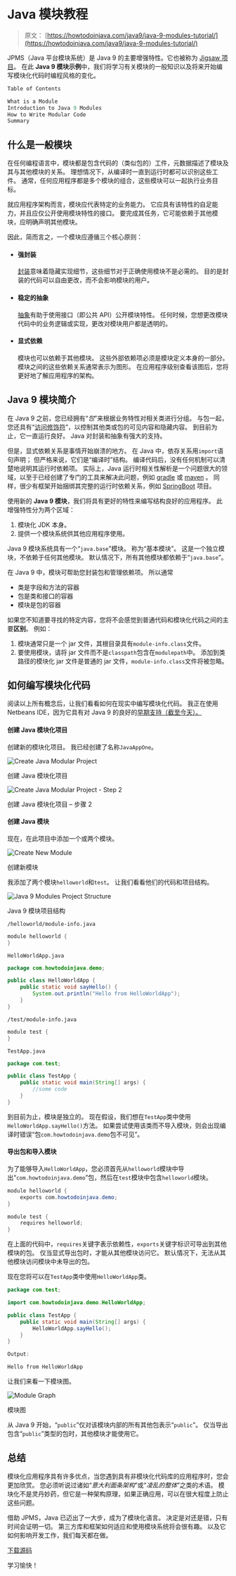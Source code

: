 # Java 模块教程

> 原文： [https://howtodoinjava.com/java9/java-9-modules-tutorial/](https://howtodoinjava.com/java9/java-9-modules-tutorial/)

JPMS（Java 平台模块系统）是 Java 9 的主要增强特性。它也被称为 [Jigsaw 项目](https://openjdk.java.net/projects/jigsaw/)。 在此 **Java 9 模块示例**中，我们将学习有关模块的一般知识以及将来开始编写模块化代码时编程风格的变化。

```java
Table of Contents

What is a Module
Introduction to Java 9 Modules
How to Write Modular Code
Summary
```

## 什么是一般模块

在任何编程语言中，模块都是包含代码的（类似包的）工件，元数据描述了模块及其与其他模块的关系。 理想情况下，从编译时一直到运行时都可以识别这些工件。 通常，任何应用程序都是多个模块的组合，这些模块可以一起执行业务目标。

就应用程序架构而言，模块应代表特定的业务能力。 它应具有该特性的自足能力，并且应仅公开使用模块特性的接口。 要完成其任务，它可能依赖于其他模块，应明确声明其他模块。

因此，简而言之，一个模块应遵循三个核心原则：

*   #### 强封装

    [封装](//howtodoinjava.com/object-oriented/encapsulation-in-java-and-its-relation-with-abstraction/)意味着隐藏实现细节，这些细节对于正确使用模块不是必需的。 目的是封装的代码可以自由更改，而不会影响模块的用户。

*   #### 稳定的抽象

    [抽象](//howtodoinjava.com/object-oriented/understanding-abstraction-in-java/)有助于使用接口（即公共 API）公开模块特性。 任何时候，您想更改模块代码中的业务逻辑或实现，更改对模块用户都是透明的。

*   #### 显式依赖

    模块也可以依赖于其他模块。 这些外部依赖项必须是模块定义本身的一部分。 模块之间的这些依赖关系通常表示为图形。 在应用程序级别查看该图后，您将更好地了解应用程序的架构。

## Java 9 模块简介

在 Java 9 之前，您已经拥有“*包*”来根据业务特性对相关类进行分组。 与包一起，您还具有“[访问修饰符](//howtodoinjava.com/object-oriented/java-access-modifiers/)”，以控制其他类或包的可见内容和隐藏内容。 到目前为止，它一直运行良好。 Java 对封装和抽象有强大的支持。

但是，显式依赖关系是事情开始崩溃的地方。 在 Java 中，依存关系用`import`语句声明； 但严格来说，它们是“编译时”结构。 编译代码后，没有任何机制可以清楚地说明其运行时依赖项。 实际上，Java 运行时相关性解析是一个问题很大的领域，以至于已经创建了专门的工具来解决此问题，例如 [gradle](//howtodoinjava.com/gradle/gradle-tutorial-installation-and-hello-world-example/) 或 [maven](//howtodoinjava.com/maven/) 。 同样，很少有框架开始捆绑其完整的运行时依赖关系，例如 [SpringBoot](//howtodoinjava.com/spring/spring-boot/spring-boot-tutorial-with-hello-world-example/) 项目。

使用新的 **Java 9 模块**，我们将具有更好的特性来编写结构良好的应用程序。 此增强特性分为两个区域：

1.  模块化 JDK 本身。
2.  提供一个模块系统供其他应用程序使用。

Java 9 模块系统具有一个“`java.base`”模块。 称为“基本模块”。 这是一个独立模块，不依赖于任何其他模块。 默认情况下，所有其他模块都依赖于“`java.base`”。

在 Java 9 中，模块可帮助您封装包和管理依赖项。 所以通常

*   类是字段和方法的容器
*   包是类和接口的容器
*   模块是包的容器

如果您不知道要寻找的特定内容，您将不会感觉到普通代码和模块化代码之间的主要**区别**。 例如：

1.  模块通常只是一个 jar 文件，其根目录具有`module-info.class`文件。
2.  要使用模块，请将 jar 文件而不是`classpath`包含在`modulepath`中。 添加到类路径的模块化 jar 文件是普通的 jar 文件，`module-info.class`文件将被忽略。

## 如何编写模块化代码

阅读以上所有概念后，让我们看看如何在现实中编写模块化代码。 我正在使用 Netbeans IDE，因为它具有对 Java 9 的良好的[早期支持（截至今天）。](http://wiki.netbeans.org/JDK9Support)

#### 创建 Java 模块化项目

创建新的模块化项目。 我已经创建了名称`JavaAppOne`。

![Create Java Modular Project](img/0d7e7cdff3acb02df875540b7086bea0.png)

创建 Java 模块化项目

![Create Java Modular Project - Step 2](img/343527eeaeb514e37962d328424298b2.png)

创建 Java 模块化项目 – 步骤 2

#### 创建 Java 模块

现在，在此项目中添加一个或两个模块。

![Create New Module](img/98bdbc4d6159e9204b1d2d34ccd2de33.png)

创建新模块

我添加了两个模块`helloworld`和`test`。 让我们看看他们的代码和项目结构。

![Java 9 Modules Project Structure](img/0ece68121c77aeaeb9e30fa54f36ab2c.png)

Java 9 模块项目结构

`/helloworld/module-info.java`

```java
module helloworld {
}

```

`HelloWorldApp.java`

```java
package com.howtodoinjava.demo;

public class HelloWorldApp {
    public static void sayHello() {
        System.out.println("Hello from HelloWorldApp");
    }
}

```

`/test/module-info.java`

```java
module test {
}

```

`TestApp.java`

```java
package com.test;

public class TestApp {
    public static void main(String[] args) {
        //some code
    }
}

```

到目前为止，模块是独立的。 现在假设，我们想在`TestApp`类中使用`HelloWorldApp.sayHello()`方法。 如果尝试使用该类而不导入模块，则会出现编译时错误“包`com.howtodoinjava.demo`包不可见”。

#### 导出包和导入模块

为了能够导入`HelloWorldApp`，您必须首先从`helloworld`模块中导出“`com.howtodoinjava.demo`”包，然后在`test`模块中包含`helloworld`模块。

```java
module helloworld {
    exports com.howtodoinjava.demo;
}

module test {
    requires helloworld;
}

```

在上面的代码中，`requires`关键字表示依赖性，`exports`关键字标识可导出到其他模块的包。 仅当显式导出包时，才能从其他模块访问它。 默认情况下，无法从其他模块访问模块中未导出的包。

现在您将可以在`TestApp`类中使用`HelloWorldApp`类。

```java
package com.test;

import com.howtodoinjava.demo.HelloWorldApp;

public class TestApp {
    public static void main(String[] args) {
        HelloWorldApp.sayHello();
    }
}

Output:

Hello from HelloWorldApp

```

让我们来看一下模块图。

![Module Graph](img/d8c3684148bd46fca3c2b2abd55569b0.png)

模块图

从 Java 9 开始，“`public`”仅对该模块内部的所有其他包表示“`public`”。 仅当导出包含“`public`”类型的包时，其他模块才能使用它。

## 总结

模块化应用程序具有许多优点，当您遇到具有非模块化代码库的应用程序时，您会更加欣赏。 您必须听说过诸如“*意大利面条架构*”或“*凌乱的整体*”之类的术语。 模块化不是灵丹妙药，但它是一种架构原理，如果正确应用，可以在很大程度上防止这些问题。

借助 JPMS，Java 已迈出了一大步，成为了模块化语言。 决定是对还是错，只有时间会证明一切。 第三方库和框架如何适应和使用模块系统将会很有趣。 以及它如何影响开发工作，我们每天都在做。

[下载源码](//howtodoinjava.com/wp-content/downloads/Java9ModuleExample.zip)

学习愉快！